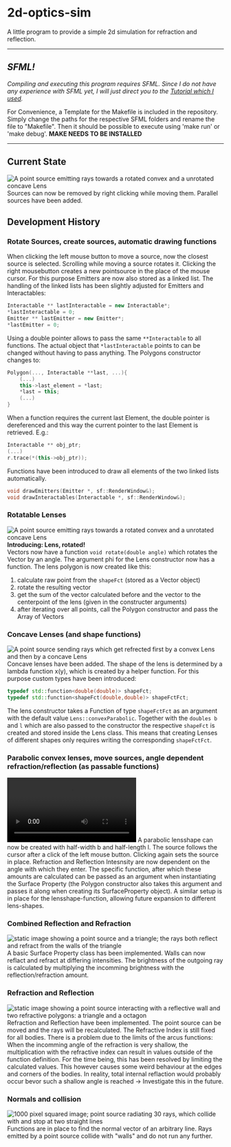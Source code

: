 # 2d-optics-sim

A little program to provide a simple 2d simulation for refraction and reflection.

---

## *SFML!*

*Compiling and executing this program requires SFML. Since I do not have any experience with SFML yet, I will just direct you to the [Tutorial which I used](https://www.youtube.com/watch?v=rZE700aaT5I).*

For Convenience, a Template for the Makefile is included in the repository. Simply change the paths for the respective SFML folders and rename the file to "Makefile". Then it should be possible to execute using 'make run' or 'make debug'.
**MAKE NEEDS TO BE INSTALLED**

---

## Current State

![A point source emitting rays towards a rotated convex and a unrotated concave Lens](https://github.com/AnymalisTurtle/2d-optics-sim/blob/main/media/parallelSource.png)
Sources can now be removed by right clicking while moving them. Parallel sources have been added.

## Development History

### Rotate Sources, create sources, automatic drawing functions

When clicking the left mouse button to move a source, now the closest source is selected. Scrolling while moving a source rotates it. Clicking the right mousebutton creates a new pointsource in the place of the mouse cursor.
For this purpose Emitters are now also stored as a linked list. The handling of the linked lists has been slightly adjusted for Emitters and Interactables:

```cpp
Interactable ** lastInteractable = new Interactable*;
*lastInteractable = 0;
Emitter ** lastEmitter = new Emitter*;
*lastEmitter = 0;
```

Using a double pointer allows to pass the same ```**Interactable``` to all functions. The actual object that ```*lastInteractable``` points to can be changed without having to pass anything.
The Polygons constructor changes to:

```cpp
Polygon(..., Interactable **last, ...){
    (...)
    this->last_element = *last;
    *last = this;
    (...)
}
```

When a function requires the current last Element, the double pointer is dereferenced and this way the current pointer to the last Element is retrieved. E.g.:

```cpp
Interactable ** obj_ptr;
(...)
r.trace(*(this->obj_ptr));
```

Functions have been introduced to draw all elements of the two linked lists automatically.

```cpp
void drawEmitters(Emitter *, sf::RenderWindow&);
void drawInteractables(Interactable *, sf::RenderWindow&);
```

### Rotatable Lenses

![A point source emitting rays towards a rotated convex and a unrotated concave Lens](https://github.com/AnymalisTurtle/2d-optics-sim/blob/main/media/rotated_Lens.png) **Introducing: Lens, rotated!**\
Vectors now have a function ```void rotate(double angle)``` which rotates the Vector by an angle. The argument phi for the Lens constructor now has a function. The lens polygon is now created like this:
1. calculate raw point from the ```shapeFct``` (stored as a Vector object)
1. rotate the resulting vector
1. get the sum of the vector calculated before and the vector to the centerpoint of the lens (given in the constructer arguments)
1. after iterating over all points, call the Polygon constructor and pass the Array of Vectors

### Concave Lenses (and shape functions)

![A point source sending rays which get refrected first by a convex Lens and then by a concave Lens](https://github.com/AnymalisTurtle/2d-optics-sim/blob/main/media/convex_concave.png)
Concave lenses have been added. The shape of the lens is determined by a lambda function x(y), which is created by a helper function. For this purpose custom types have been introduced:

```cpp
typedef std::function<double(double)> shapeFct;
typedef std::function<shapeFct(double,double)> shapeFctFct;
```

The lens constructor takes a Function of type ```shapeFctFct``` as an argument with the default value ```Lens::convexParabolic```. Together with the ```doubles b``` and ```l``` which are also passed to the constructor the respective ```shapeFct``` is created and stored inside the Lens class. This means that creating Lenses of different shapes only requires writing the corresponding ```shapeFctFct```.

### Parabolic convex lenses, move sources, angle dependent refraction/reflection (as passable functions)

![Video showing a point source being moved, and the rays being refracted by a lensshape](https://github.com/AnymalisTurtle/2d-optics-sim/blob/main/media/lens_demonstration.mp4)
A parabolic lensshape can now be created with half-width b and half-length l. The source follows the cursor after a click of the left mouse button. Clicking again sets the source in place. Refraction and Reflection Intesnsity are now dependent on the angle with which they enter. The specific function, after which these amounts are calculated can be passed as an argument when instantiating the Surface Property (the Polygon constructor also takes this argument and passes it along when creating its SurfaceProperty object). A similar setup is in place for the lensshape-function, allowing future expansion to different lens-shapes.

### Combined Reflection and Refraction

![static image showing a point source and a triangle; the rays both reflect and refract from the walls of the triangle](https://github.com/AnymalisTurtle/2d-optics-sim/blob/main/media/surface_properties.png)
A basic Surface Property class has been implemented. Walls can now reflact and refract at differing intensities. The brightness of the outgoing ray is calculated by multiplying the incomming brightness with the reflection/refraction amount.

### Refraction and Reflection

![static image showing a point source interacting with a reflective wall and two refractive polygons: a triangle and a octagon](https://github.com/AnymalisTurtle/2d-optics-sim/blob/main/media/reflection_and_refraction.png)
Refraction and Reflection have been implemented. The point source can be moved and the rays will be recalculated.
The Refractive Index is still fixed for all bodies. There is a problem due to the limits of the arcus functions: When the incomming angle of the refraction is very shallow, the multiplication with the refractive index can result in values outside of the function definition. For the time being, this has been resolved by limiting the calculated values. This however causes some weird behaviour at the edges and corners of the bodies. In reality, total internal reflaction would probably occur bevor such a shallow angle is reached -> Investigate this in the future.

### Normals and collision

![1000 pixel squared image; point source radiating 30 rays, which collide with and stop at two straight lines](https://github.com/AnymalisTurtle/2d-optics-sim/blob/main/media/collision.png)
Functions are in place to find the normal vector of an arbitrary line. Rays emitted by a point source collide with "walls" and do not run any further.

